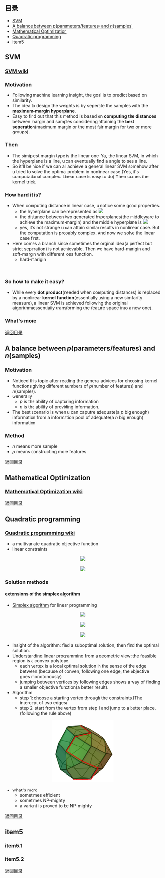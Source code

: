 ## <span id="jump0">目录<span>
  
  * [SVM](#jump1)
  * [A balance between *p*(parameters/features) and *n*(samples)](#jump2)
  * [Mathematical Optimization](#jump3)
  * [Quadratic programming](#jump4)
  * [item5](#jump5)

## <span id="jump1">SVM<span>
  
  ### [SVM wiki](https://en.wikipedia.org/wiki/Support-vector_machine)

  ### Motivation
  
  * Following machine learning insight, the goal is to predict based on similarity. 
  * The idea to design the weights is by seperate the samples with the **maximum-margin hyperplane**.
  * Easy to find out that this method is based on **computing the distances** between margin and samples considering attaining the **best seperation**(maximum margin or the most fair margin for two or more groups).
 
  ### Then
  
  * The simiplest margin type is the linear one. Ya, the linear SVM, in which the hyperplane is a line, u can eventually find a angle to see a line.
  * So it'll be nice if we can all achieve a general linear SVM somehow after u tried to solve the optimal problem in nonlinear case.(Yes, it's computational complex. Linear case is easy to do) Then comes the kernel trick.
  
  ### How hard it is?
  
  * When computing distance in linear case, u notice some good properties.
    * the hyperplane can be represented as ![](http://latex.codecogs.com/gif.latex?W^{T}x-b=0)
    * the distance between two generated hyperplanes(the middleware to achieve the maximum-margin) and the middle hyperplane is ![](http://latex.codecogs.com/gif.latex?\frac{1}{\left|\left|w\right|\right|})
    * yes, it's not strange u can attain similar results in nonlinear case. But the computation is probably complex. And now we solve the linear case first.
  * Here comes a branch since sometimes the orginal idea(a perfect but strict seperation) is not achievable. Then we have hard-marigin and soft-margin with different loss function.
    * hard-marigin

<p align="center">
  <img src=>

  ### So how to make it easy?
  
  * While every **dot product**(needed when computing distances) is replaced by a nonlinear **kernel function**(essentially using a new similarity measure), a linear SVM is achieved following the original algorithm(essentially transforming the feature space into a new one).
  
  ### What's more

  
[返回目录](#jump0)


## <span id="jump2">A balance between *p*(parameters/features) and *n*(samples)<span>
  
  ### Motivation
  
  * Noticed this topic after reading the general advices for choosing kernel functions giving different numbers of *p*(number of features) and *n*(samples).
  * Generally
    * *p* is the ability of capturing information.
    * *n* is the ability of providing information.
  * The best scenario is when u can caputre adequate(a *p* big enough) information from a information pool of adequate(a *n* big enough) information
 
  ### Method
  
  * *n* means more sample
  * *p* means constructing more features
  
 
[返回目录](#jump0)

## <span id="jump3">Mathematical Optimization<span>
  
  ### [Mathematical Optimization wiki](https://en.wikipedia.org/wiki/Mathematical_optimization#Major_subfields)


[返回目录](#jump0)

## <span id="jump4">Quadratic programming<span>
  
  ### [Quadratic programming wiki](https://en.wikipedia.org/wiki/Quadratic_programming)
  
  * a multivariate quadratic objective function
  * linear constraints

<p align="center">
  <img src=http://latex.codecogs.com/gif.latex?\frac{1}{2}x^{T}Qx+c^{T}x>
<p>
  
<p align="center">
  <img src=http://latex.codecogs.com/gif.latex?s.t.Ax\leqslant{b}>
<p>
 
  ### Solution methods
  
  #### extensions of the simplex algorithm
  
  * [Simplex algorithm](https://en.wikipedia.org/wiki/Simplex_algorithm) for linear programming

<p align="center">
  <img src=http://latex.codecogs.com/gif.latex?max_{}c^{T}x>
<p>  
<p align="center">
  <img src=http://latex.codecogs.com/gif.latex?s.t.Ax\leqslant{b}>
<p>  
<p align="center">
  <img src=http://latex.codecogs.com/gif.latex?for\forall{i},x_{i}\geqslant{0}>
<p>
  
  
  * Insight of the algorithm: find a suboptimal solution, then find the optimal solution.
  * Understanding linear programming from a geometric view: the feasible region is a convex polytope.
    * each vertex is a local optimal solution in the sense of the edge between.(because of conven, following one edge, the objective goes monotonously)
    * jumping between vertices by following edges shows a way of finding a smaller objective function(a better result).
  * Algorithm:
    * step 1: choose a starting vertex through the constraints.(The intercept of two edges)
    * step 2: start from the vertex from step 1 and jump to a better place.(following the rule above)

<p align="center">
  <img src=https://github.com/mylu314/blog/blob/main/images/Simplex-method-3-dimensions.png width=200>
<p>
  
  * what's more
    * sometimes efficient
    * sometimes NP-mighty
    * a variant is proved to be NP-mighty

[返回目录](#jump0)


## <span id="jump5">item5<span>
  
  ### item5.1
 
  ### item5.2
  
[返回目录](#jump0)
